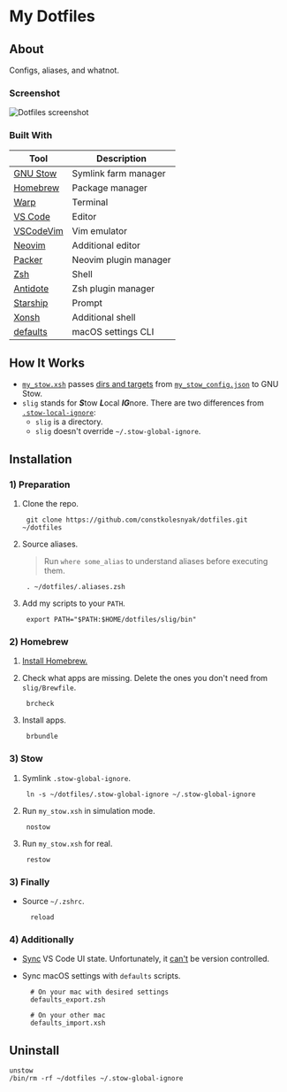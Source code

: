 # My Dotfiles

## About

Configs, aliases, and whatnot.

### Screenshot

![Dotfiles screenshot](https://i.imgur.com/bmxeWou.png)

### Built With

| Tool                                                | Description           |
| --------------------------------------------------- | --------------------- |
| [GNU Stow](https://www.gnu.org/software/stow/)      | Symlink farm manager  |
| [Homebrew](https://brew.sh/)                        | Package manager       |
| [Warp](https://www.warp.dev/)                       | Terminal              |
| [VS Code](https://code.visualstudio.com/)           | Editor                |
| [VSCodeVim](https://github.com/VSCodeVim/Vim)       | Vim emulator          |
| [Neovim](https://neovim.io/)                        | Additional editor     |
| [Packer](https://github.com/wbthomason/packer.nvim) | Neovim plugin manager |
| [Zsh](https://www.zsh.org/)                         | Shell                 |
| [Antidote](https://getantidote.github.io/)          | Zsh plugin manager    |
| [Starship](https://starship.rs/)                    | Prompt                |
| [Xonsh](https://xon.sh/)                            | Additional shell      |
| [defaults](https://macos-defaults.com/)             | macOS settings CLI    |

## How It Works

- [`my_stow.xsh`](slig/bin/my_stow.xsh) passes [dirs and targets](https://www.gnu.org/software/stow/manual/stow.html#Invoking-Stow) from [`my_stow_config.json`](slig/my_stow_config.json) to GNU Stow.
- `slig` stands for ***S***tow ***L***ocal ***IG***nore. There are two differences from [`.stow-local-ignore`](https://www.gnu.org/software/stow/manual/stow.html#Types-And-Syntax-Of-Ignore-Lists):
    - `slig` is a directory.
    - `slig` doesn't override `~/.stow-global-ignore`.

## Installation

### 1) Preparation  

1. Clone the repo.

        git clone https://github.com/constkolesnyak/dotfiles.git ~/dotfiles

2. Source aliases.

    > Run `where some_alias` to understand aliases before executing them.

        . ~/dotfiles/.aliases.zsh

3. Add my scripts to your `PATH`.

        export PATH="$PATH:$HOME/dotfiles/slig/bin"

### 2) Homebrew

1. [Install Homebrew.](https://brew.sh/)

2. Check what apps are missing. Delete the ones you don't need from `slig/Brewfile`. 

        brcheck

3. Install apps.

        brbundle

### 3) Stow

1. Symlink `.stow-global-ignore`.

        ln -s ~/dotfiles/.stow-global-ignore ~/.stow-global-ignore

2. Run `my_stow.xsh` in simulation mode.

        nostow

3. Run `my_stow.xsh` for real.

        restow

### 3) Finally

- Source `~/.zshrc`.

        reload

### 4) Additionally

- [Sync](https://code.visualstudio.com/docs/editor/settings-sync) VS Code UI state. Unfortunately, it [can't](https://code.visualstudio.com/docs/editor/profiles#_where-is-the-ui-state-globalstatejson-file) be version controlled.

- Sync macOS settings with `defaults` scripts.

        # On your mac with desired settings
        defaults_export.zsh

        # On your other mac
        defaults_import.xsh

## Uninstall

    unstow
    /bin/rm -rf ~/dotfiles ~/.stow-global-ignore
